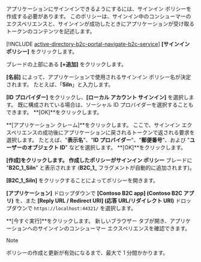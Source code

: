アプリケーションにサインインできるようにするには、サインイン ポリシーを作成する必要があります。 このポリシーは、サインイン中のコンシューマーのエクスペリエンスと、サインインが成功したときにアプリケーションが受け取るトークンのコンテンツを記述します。

[!INCLUDE [active-directory-b2c-portal-navigate-b2c-service](active-directory-b2c-portal-navigate-b2c-service.md)] **[サインイン ポリシー]** をクリックします。

ブレードの上部にある **[+追加]** をクリックします。

**[名前]** によって、アプリケーションで使用されるサインイン ポリシー名が決定されます。 たとえば、「**SiIn**」と入力します。

**[ID プロバイダー]** をクリックし、**[ローカル アカウント サインイン]** を選択します。 既に構成されている場合は、ソーシャル ID プロバイダーを選択することもできます。 **[OK]**をクリックします。

**[アプリケーション クレーム]**をクリックします。 ここで、サインイン エクスペリエンスの成功後にアプリケーションに戻されるトークンで返される要求を選択します。 たとえば、"**表示名**"、"**ID プロバイダー**"、"**郵便番号**"、および "**ユーザーのオブジェクト ID**" などを選択します。 **[OK]**をクリックします。

**[作成]**をクリックします。 作成したポリシーが**サインイン ポリシー** ブレードに "**B2C_1_SiIn**" と表示されます (**B2C\_1\_** フラグメントが自動的に追加されます)。

**[B2C_1_SiIn]** をクリックすることによってポリシーを開きます。

**[アプリケーション]** ドロップダウンで **[Contoso B2C app] \(Contoso B2C アプリ)** を、また **[Reply URL / Redirect URI] \(応答 URL/リダイレクト URI)** ドロップダウンで `https://localhost:44321/` を選択します。

**[今すぐ実行]**をクリックします。 新しいブラウザー タブが開き、アプリケーションへのサインインのコンシューマー エクスペリエンスを確認できます。

> [!NOTE]
> ポリシーの作成と更新が有効になるまで、最大で 1 分間かかります。
>